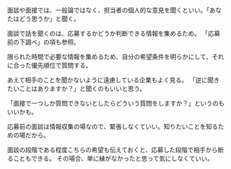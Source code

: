 面談や面接では、一般論ではなく、担当者の個人的な意見を聞くといい。「あなたはどう思うか」と聞く。

面談で話を聞くのは、応募するかどうか判断できる情報を集めるため。
「応募前の下調べ」の項も参照。

限られた時間で必要な情報を集めるため、自分の希望条件を明らかにして、それに合った優先順位で質問する。

あえて相手のことを聞かないように遠慮している企業もよく見る。
「逆に聞きたいことはありますか？」と聞くのもいいと思う。

「面接で一つしか質問できないとしたらどういう質問をしますか？」というのもいいかも。

応募前の面談は情報収集の場なので、緊張しなくていい。知りたいことを知るための場だから。

面談の段階である程度こちらの希望も伝えておくと、応募した段階で相手から断ることもできる。
その場合、単に縁がなかったと思って気にしなくていい。
